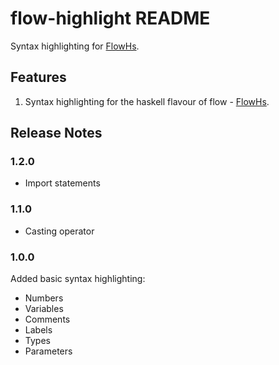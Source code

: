 # flow-highlight README

Syntax highlighting for [FlowHs](https://github.com/DerivedMate/flow).

## Features

1. Syntax highlighting for the haskell flavour of flow - [FlowHs](https://github.com/DerivedMate/flow).

## Release Notes

### 1.2.0

* Import statements

### 1.1.0

* Casting operator

### 1.0.0

Added basic syntax highlighting:

* Numbers
* Variables
* Comments
* Labels
* Types
* Parameters
